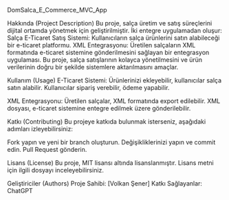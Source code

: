 DomSalca_E_Commerce_MVC_App

Hakkında (Project Description)
Bu proje, salça üretim ve satış süreçlerini dijital ortamda yönetmek için geliştirilmiştir. İki entegre uygulamadan oluşur:
Salça E-Ticaret Satış Sistemi: Kullanıcıların salça ürünlerini satın alabileceği bir e-ticaret platformu.
XML Entegrasyonu: Üretilen salçaların XML formatında e-ticaret sistemine gönderilmesini sağlayan bir entegrasyon uygulaması.
Bu proje, salça satışlarının kolayca yönetilmesini ve ürün verilerinin doğru bir şekilde sistemlere aktarılmasını amaçlar.

Kullanım (Usage)
E-Ticaret Sistemi:
Ürünlerinizi ekleyebilir, kullanıcılar salça satın alabilir.
Kullanıcılar sipariş verebilir, ödeme yapabilir.

XML Entegrasyonu:
Üretilen salçalar, XML formatında export edilebilir.
XML dosyası, e-ticaret sistemine entegre edilmek üzere gönderilebilir.

Katkı (Contributing)
Bu projeye katkıda bulunmak isterseniz, aşağıdaki adımları izleyebilirsiniz:

Fork yapın ve yeni bir branch oluşturun.
Değişikliklerinizi yapın ve commit edin.
Pull Request gönderin.

Lisans (License)
Bu proje, MIT lisansı altında lisanslanmıştır. Lisans metni için ilgili dosyayı inceleyebilirsiniz.

Geliştiriciler (Authors)
Proje Sahibi: [Volkan Şener]
Katkı Sağlayanlar: ChatGPT

